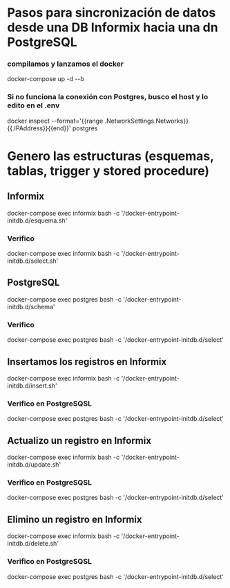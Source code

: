 
# Pasos para sincronización de datos desde una DB Informix hacia una dn PostgreSQL
### compilamos y lanzamos el docker
docker-compose up -d --b

### Si no funciona la conexión con Postgres, busco el host y lo edito en el .env
docker inspect --format='{{range .NetworkSettings.Networks}}{{.IPAddress}}{{end}}' postgres


# Genero las estructuras (esquemas, tablas, trigger y stored procedure)
## Informix
docker-compose exec informix bash -c '/docker-entrypoint-initdb.d/esquema.sh'
### Verifico
docker-compose exec informix bash -c '/docker-entrypoint-initdb.d/select.sh'

## PostgreSQL
docker-compose exec postgres bash -c '/docker-entrypoint-initdb.d/schema'
### Verifico
docker-compose exec postgres bash -c '/docker-entrypoint-initdb.d/select'

## Insertamos los registros en Informix
docker-compose exec informix bash -c '/docker-entrypoint-initdb.d/insert.sh'

### Verifico en PostgreSQSL
docker-compose exec postgres bash -c '/docker-entrypoint-initdb.d/select'

## Actualizo un registro en Informix
docker-compose exec informix bash -c '/docker-entrypoint-initdb.d/update.sh'

### Verifico en PostgreSQSL
docker-compose exec postgres bash -c '/docker-entrypoint-initdb.d/select'

## Elimino un registro en Informix
docker-compose exec informix bash -c '/docker-entrypoint-initdb.d/delete.sh'

### Verifico en PostgreSQSL
docker-compose exec postgres bash -c '/docker-entrypoint-initdb.d/select'

